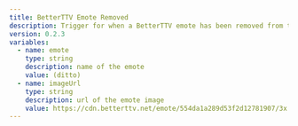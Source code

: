 ```yaml
---
title: BetterTTV Emote Removed
description: Trigger for when a BetterTTV emote has been removed from the channel
version: 0.2.3
variables:
  - name: emote
    type: string
    description: name of the emote
    value: (ditto)
  - name: imageUrl
    type: string
    description: url of the emote image
    value: https://cdn.betterttv.net/emote/554da1a289d53f2d12781907/3x
---
```

